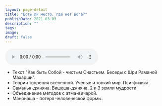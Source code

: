 ```yaml
---
layout: page-detail
title: "Есть ли место, где нет Бога?"
publishDate: 2021.03.03
description: ""
tags:
image:
draft: false
---
```


<audio title="2021.03.03 - Есть ли место, где нет Бога?.mp3" src="https://filer-api.advayta.org/v1.0/public/files/75577" controls=""></audio>

* Текст "Как быть Собой - чистым Счастьем. Беседы с Шри Раманой Махарши".
* Теории творения вселенной. Ученые и тонкий мир. Пси-физика.
* Саманья-джняна. Вишеша-джняна. 2 и 3 земли мудрости.
* Объединение методов с атма-вичарой.
* Манонаша - потеря человеческой формы.

  

